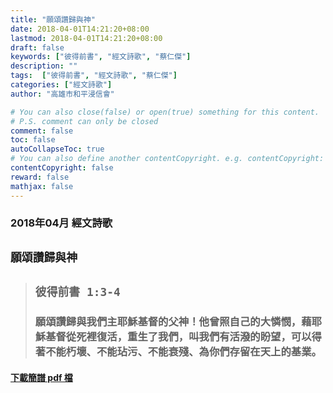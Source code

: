 ```yaml
---
title: "願頌讚歸與神"
date: 2018-04-01T14:21:20+08:00
lastmod: 2018-04-01T14:21:20+08:00
draft: false
keywords: ["彼得前書", "經文詩歌", "蔡仁傑"]
description: ""
tags:  ["彼得前書", "經文詩歌", "蔡仁傑"]
categories: ["經文詩歌"]
author: "高雄市和平浸信會"

# You can also close(false) or open(true) something for this content.
# P.S. comment can only be closed
comment: false
toc: false
autoCollapseToc: true
# You can also define another contentCopyright. e.g. contentCopyright: "This is another copyright."
contentCopyright: false
reward: false
mathjax: false
---
```


### 2018年04月 經文詩歌

## `願頌讚歸與神`

> ## `彼得前書 1:3-4`
> 
> ### 願頌讚歸與我們主耶穌基督的父神！他曾照自己的大憐憫，藉耶穌基督從死裡復活，重生了我們，叫我們有活潑的盼望，可以得著不能朽壞、不能玷污、不能衰殘、為你們存留在天上的基業。

#### [下載簡譜 pdf 檔](/pdf-h/h201804.pdf "願頌讚歸與神")